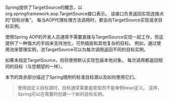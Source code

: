 Spring提供了TargetSource的概念，以org.springframework.aop.TargetSource接口表示。 该接口负责返回实现连接点的“目标对象”。 每当AOP代理处理方法调用时，都会向TargetSource实现请求目标实例。

使用Spring AOP的开发人员通常不需要直接与TargetSource实现一起工作，但这提供了一种强大的手段来支持池化，可热插拔和其他复杂的目标。 例如，通过使用池来管理实例，池TargetSource可以为每次调用返回不同的目标实例。

如果未指定TargetSource，则将使用默认实现包装本地对象。 每次调用都返回相同的目标（与您期望的一样）。

本节的其余部分描述了Spring随附的标准目标源以及如何使用它们。

> 使用自定义目标源时，目标通常需要是原型而不是单例bean定义。 这样，Spring可以在需要时创建一个新的目标实例。